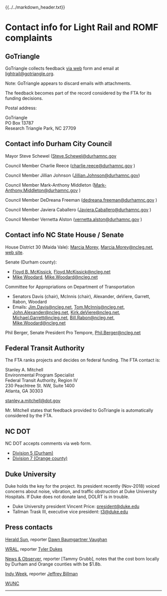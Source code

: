 {{../../markdown_header.txt}}

# Contact info for Light Rail and ROMF complaints

## GoTriangle

GoTriangle collects feedback [via web](https://gotriangle.org/lightrail/connect-us) form and email at lightrail@gotriangle.org. 

Note: GoTriangle appears to discard emails with attachments. 

The feedback becomes part of the record considered by the FTA for its funding decisions.

Postal address:

GoTriangle  
PO Box 13787  
Research Triangle Park, NC 27709

## Contact info Durham City Council

Mayor Steve Schewel (Steve.Schewel@durhamnc.gov

Council Member Charlie Reece   (charlie.reece@durhamnc.gov )

Council Member Jillian Johnson  (Jillian.Johnson@durhamnc.gov)

Council Member Mark-Anthony Middleton (Mark-Anthony.Middleton@durhamnc.gov )

Council Member DeDreana Freeman (dedreana.freeman@durhamnc.gov )

Council Member Javiera Caballero (Javiera.Caballero@durhamnc.gov )

Council Member Vernetta Alston (vernetta.alston@durhamnc.gov )

## Contact info NC State House / Senate

House District 30 (Maida Vale): [Marcia Morey](https://www.ncleg.net/gascripts/members/viewMember.pl?sChamber=H&nUserID=732), Marcia.Morey@ncleg.net, [web site](https://www.marciamorey.com/).

Senate (Durham county): 

* [Floyd B. McKissick](https://www.ncleg.net/gascripts/members/viewMember.pl?sChamber=S&nUserID=228), Floyd.McKissick@ncleg.net
* [Mike Woodard](https://www.ncleg.net/gascripts/members/viewMember.pl?sChamber=S&nUserID=379), Mike.Woodard@ncleg.net

Committee for Appropriations on Department of Transportation

* Senators Davis (chair), McInnis (chair), Alexander, deViere, Garrett, Rabon, Woodard
* Emails: Jim.Davis@ncleg.net, Tom.McInnis@ncleg.net, John.Alexander@ncleg.net, Kirk.deViere@ncleg.net, Michael.Garrett@ncleg.net, Bill.Rabon@ncleg.net, Mike.Woodard@ncleg.net

Phil Berger, Senate President Pro Tempore, Phil.Berger@ncleg.net

## Federal Transit Authority

The FTA ranks projects and decides on federal funding. The FTA contact is:

Stanley A. Mitchell  
Environmental Program Specialist  
Federal Transit Authority, Region IV  
230 Peachtree St. NW, Suite 1400  
Atlanta, GA 30303

stanley.a.mitchell@dot.gov

Mr. Mitchell states that feedback provided to GoTriangle is automatically considered by the FTA.

## NC DOT

NC DOT accepts comments via web form.

* [Division 5 (Durham)](https://apps.ncdot.gov/ContactUS/Home/PostComment?Unit=STIPDiv5)
* [Division 7 (Orange county)](https://apps.ncdot.gov/ContactUS/Home/PostComment?Unit=STIPDiv7)

## Duke University

Duke holds the key for the project. Its president recently (Nov-2018) voiced concerns about noise, vibration, and traffic obstruction at Duke University Hospitals. If Duke does not donate land, DOLRT is in trouble.

* Duke University president Vincent Price: president@duke.edu
* Tallman Trask III, executive vice president: t3@duke.edu

## Press contacts

[Herald Sun](https://www.heraldsun.com/news/local/counties/durham-county/article217397240.html), reporter [Dawn Baumgartner Vaughan](dvaughan@heraldsun.com)

[WRAL](https://www.wral.com/durham-can-cover-58m-shortfall-for-durham-orange-light-rail-leaders-say/17799699/), reporter [Tyler Dukes](https://www.wral.com/rs/bio/13311372/?navkeyword=tyler+dukes)

[News & Observer](https://www.newsobserver.com/news/local/counties/orange-county/article219419675.html), reporter [Tammy Grubb], notes that the cost born locally by Durham and Orange counties with be $1.8b.

[Indy Week](https://indyweek.com/news/soapboxer/democracy-and-light-rail-dies-darkness/), reporter [Jeffrey Billman](https://indyweek.com/ContactUs)

[WUNC](http://www.wunc.org/term/light-rail)


-----------